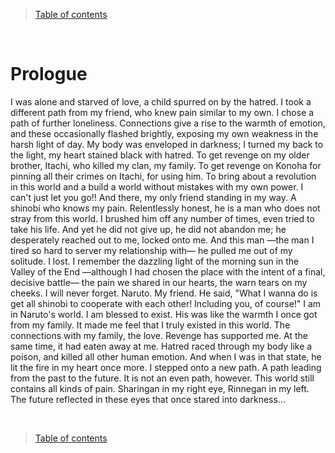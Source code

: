 > [Table of contents](./en.md)

<br>

# Prologue

I was alone and starved of love, a child spurred on by the hatred.
I took a different path from my friend, who knew pain similar to my own. I chose a path of further loneliness.
Connections give a rise to the warmth of emotion, and these occasionally flashed brightly, exposing my own weakness in the harsh light of day. My body was enveloped in darkness; I turned my back to the light, my heart stained black with hatred.
To get revenge on my older brother, Itachi, who killed my clan, my family. To get revenge on Konoha for pinning all their crimes on Itachi, for using him. To bring about a revolution in this world and a build a world without mistakes with my own power.
I can't just let you go!!
And there, my only friend standing in my way. A shinobi who knows my pain. Relentlessly honest, he is a man who does not stray from this world.
I brushed him off any number of times, even tried to take his life. And yet he did not give up, he did not abandon me; he desperately reached out to me, locked onto me. And this man —the man I tired so hard to server my relationship with— he pulled me out of my solitude.
I lost.
I remember the dazzling light of the morning sun in the Valley of the End —although I had chosen the place with the intent of a final, decisive battle— the pain we shared in our hearts, the warn tears on my cheeks. I will never forget.
Naruto. My friend. He said, "What I wanna do is get all shinobi to cooperate with each other! Including you, of course!"
I am in Naruto's world. I am blessed to exist.
His was like the warmth I once got from my family. It made me feel that I truly existed in this world. The connections with my family, the love.
Revenge has supported me. At the same time, it had eaten away at me. Hatred raced through my body like a poison, and killed all other human emotion. And when I was in that state, he lit the fire in my heart once more.
I stepped onto a new path. A path leading from the past to the future. It is not an even path, however. This world still contains all kinds of pain.
Sharingan in my right eye, Rinnegan in my left.
The future reflected in these eyes that once stared into darkness...

<br>

> [Table of contents](./en.md)
